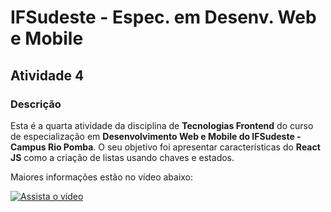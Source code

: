 # IFSudeste - Espec. em Desenv. Web e Mobile
## Atividade 4

### Descrição

Esta é a quarta atividade da disciplina de **Tecnologias Frontend** do curso de especialização em **Desenvolvimento Web e Mobile do IFSudeste - Campus Rio Pomba**. O seu objetivo foi apresentar características do **React JS** como a criação de listas usando chaves e estados.

Maiores informações estão no vídeo abaixo:

[![Assista o vídeo](http://img.youtube.com/vi/iFYs5bNpGRg/0.jpg)](http://www.youtube.com/watch?v=iFYs5bNpGRg "IFSudeste - Espec. Des. Web e Mobile - Tecnologias Frontend - Atv 3")